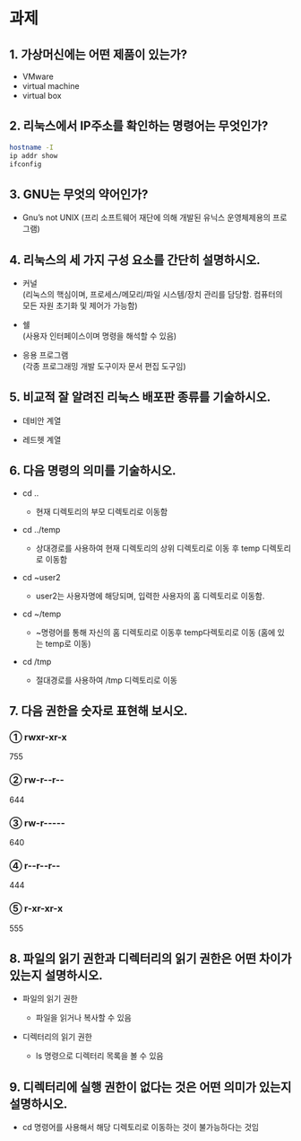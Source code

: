 # 과제

## 1. 가상머신에는 어떤 제품이 있는가?

- VMware
- virtual machine
- virtual box

## 2. 리눅스에서 IP주소를 확인하는 명령어는 무엇인가?

```bash
hostname -I 
ip addr show
ifconfig
```


## 3. GNU는 무엇의 약어인가?

- Gnu’s not UNIX
(프리 소프트웨어 재단에 의해 개발된 유닉스 운영체제용의 프로그램)

## 4. 리눅스의 세 가지 구성 요소를 간단히 설명하시오.

- 커널
<br>(리눅스의 핵심이며, 프로세스/메모리/파일 시스템/장치 관리를 담당함. 컴퓨터의 모든  자원 초기화 및 제어가 가능함)

- 쉘
<br>(사용자 인터페이스이며 명령을 해석할 수 있음)

- 응용 프로그램
<br>(각종 프로그래밍 개발 도구이자 문서 편집 도구임)

## 5. 비교적 잘 알려진 리눅스 배포판 종류를 기술하시오.

- 데비안 계열

- 레드헷 계열

## 6. 다음 명령의 의미를 기술하시오.


- cd ..         
  - 현재 디렉토리의 부모 디렉토리로 이동함


- cd ../temp
  - 상대경로를 사용하여 현재 디렉토리의 상위 디렉토리로 이동 후 temp 디렉토리로 이동함


- cd ~user2
  - user2는 사용자명에 해당되며, 입력한 사용자의 홈 디렉토리로 이동함.


- cd ~/temp
  - ~명령어를 통해 자신의 홈 디렉토리로 이동후 temp다렉토리로 이동 (홈에 있는 temp로 이동)



- cd /tmp
  - 절대경로를 사용하여 /tmp 디렉토리로 이동



## 7. 다음 권한을 숫자로 표현해 보시오.

### ①  rwxr-xr-x

755

### ② rw-r--r--

644

### ③ rw-r-----

640

### ④ r--r--r--

444

### ⑤ r-xr-xr-x

555

## 8. 파일의 읽기 권한과 디렉터리의 읽기 권한은 어떤 차이가 있는지 설명하시오.

- 파일의 읽기 권한

  - 파일을 읽거나 복사할 수 있음

- 디렉터리의 읽기 권한

  - ls 명령으로 디렉터리 목록을 볼 수 있음

## 9. 디렉터리에 실행 권한이 없다는 것은 어떤 의미가 있는지 설명하시오.

- cd 명령어를 사용해서 해당 디렉토리로 이동하는 것이 불가능하다는 것임